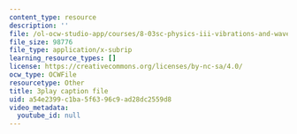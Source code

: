 ```yaml
---
content_type: resource
description: ''
file: /ol-ocw-studio-app/courses/8-03sc-physics-iii-vibrations-and-waves-fall-2016/a54e2399c1ba5f6396c9ad28dc2559d8_Dlhma3z57SA.vtt
file_size: 98776
file_type: application/x-subrip
learning_resource_types: []
license: https://creativecommons.org/licenses/by-nc-sa/4.0/
ocw_type: OCWFile
resourcetype: Other
title: 3play caption file
uid: a54e2399-c1ba-5f63-96c9-ad28dc2559d8
video_metadata:
  youtube_id: null
---
```

